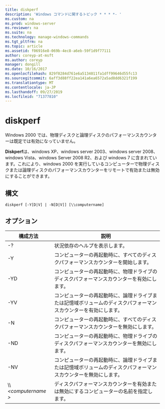 ```yaml
---
title: diskperf
description: 'Windows コマンドに関するトピック * * * *- '
ms.custom: na
ms.prod: windows-server
ms.reviewer: na
ms.suite: na
ms.technology: manage-windows-commands
ms.tgt_pltfrm: na
ms.topic: article
ms.assetid: f06916e8-069b-4ec8-a6eb-59f1d9f77111
author: coreyp-at-msft
ms.author: coreyp
manager: dongill
ms.date: 10/16/2017
ms.openlocfilehash: 829f0284d761e6a5134011fa1dff99646d55fc13
ms.sourcegitcommit: 6aff3d88ff22ea141a6ea6572a5ad8dd6321f199
ms.translationtype: MT
ms.contentlocale: ja-JP
ms.lasthandoff: 09/27/2019
ms.locfileid: "71377810"
---
```

# <a name="diskperf"></a>diskperf



Windows 2000 では、物理ディスクと論理ディスクのパフォーマンスカウンターは既定では有効になっていません。

**Diskperf**は、windows XP、windows server 2003、windows server 2008、windows Vista、windows Server 2008 R2、および windows 7 に含まれています。これにより、windows 2000 を実行しているコンピューターで物理ディスクまたは論理ディスクのパフォーマンスカウンターをリモートで有効または無効にすることができます。

## <a name="syntax"></a>構文

```
diskperf [-Y[D|V] | -N[D|V]] [\\computername]
```

## <a name="options"></a>オプション

|構成方法|説明|
|------|-----------|
|-?|状況依存のヘルプを表示します。|
|-Y|コンピューターの再起動時に、すべてのディスクパフォーマンスカウンターを開始します。|
|-YD|コンピューターの再起動時に、物理ドライブのディスクパフォーマンスカウンターを有効にします。|
|-YV|コンピューターの再起動時に、論理ドライブまたは記憶域ボリュームのディスクパフォーマンスカウンターを有効にします。|
|-N|コンピューターの再起動時に、すべてのディスクパフォーマンスカウンターを無効にします。|
|-ND|コンピューターの再起動時に、物理ドライブのディスクパフォーマンスカウンターを無効にします。|
|-NV|コンピューターの再起動時に、論理ドライブまたは記憶域ボリュームのディスクパフォーマンスカウンターを無効にします。|
|\\\\ *\<computername >*|ディスクパフォーマンスカウンターを有効または無効にするコンピューターの名前を指定します。|